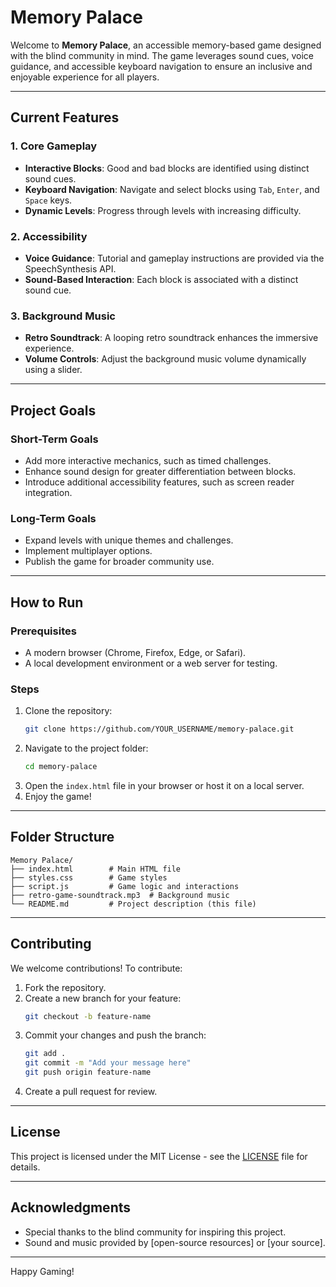 # Memory Palace

Welcome to **Memory Palace**, an accessible memory-based game designed with the blind community in mind. The game leverages sound cues, voice guidance, and accessible keyboard navigation to ensure an inclusive and enjoyable experience for all players.

---

## Current Features

### 1. Core Gameplay
- **Interactive Blocks**: Good and bad blocks are identified using distinct sound cues.
- **Keyboard Navigation**: Navigate and select blocks using `Tab`, `Enter`, and `Space` keys.
- **Dynamic Levels**: Progress through levels with increasing difficulty.

### 2. Accessibility
- **Voice Guidance**: Tutorial and gameplay instructions are provided via the SpeechSynthesis API.
- **Sound-Based Interaction**: Each block is associated with a distinct sound cue.

### 3. Background Music
- **Retro Soundtrack**: A looping retro soundtrack enhances the immersive experience.
- **Volume Controls**: Adjust the background music volume dynamically using a slider.

---

## Project Goals

### Short-Term Goals
- Add more interactive mechanics, such as timed challenges.
- Enhance sound design for greater differentiation between blocks.
- Introduce additional accessibility features, such as screen reader integration.

### Long-Term Goals
- Expand levels with unique themes and challenges.
- Implement multiplayer options.
- Publish the game for broader community use.

---

## How to Run

### Prerequisites
- A modern browser (Chrome, Firefox, Edge, or Safari).
- A local development environment or a web server for testing.

### Steps
1. Clone the repository:
    ```bash
    git clone https://github.com/YOUR_USERNAME/memory-palace.git
    ```
2. Navigate to the project folder:
    ```bash
    cd memory-palace
    ```
3. Open the `index.html` file in your browser or host it on a local server.
4. Enjoy the game!

---

## Folder Structure

```
Memory Palace/
├── index.html        # Main HTML file
├── styles.css        # Game styles
├── script.js         # Game logic and interactions
├── retro-game-soundtrack.mp3  # Background music
└── README.md         # Project description (this file)
```

---

## Contributing

We welcome contributions! To contribute:
1. Fork the repository.
2. Create a new branch for your feature:
    ```bash
    git checkout -b feature-name
    ```
3. Commit your changes and push the branch:
    ```bash
    git add .
    git commit -m "Add your message here"
    git push origin feature-name
    ```
4. Create a pull request for review.

---

## License

This project is licensed under the MIT License - see the [LICENSE](LICENSE) file for details.

---

## Acknowledgments

- Special thanks to the blind community for inspiring this project.
- Sound and music provided by [open-source resources] or [your source].

---

Happy Gaming!

